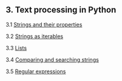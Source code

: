 ## 3. Text processing in Python

3.1 [Strings and their properties](compare-search.md)

3.2 [Strings as iterables](iterables.md)

3.3 [Lists](lists.md)

3.4 [Comparing and searching strings](compare-search.md)

3.5 [Regular expressions](regex.md)
